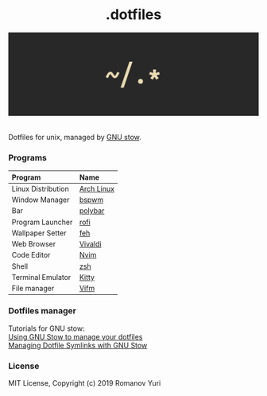 <div align="center">
    <h1>.dotfiles</h1>
    <p>
    <img src="images/dotfiles.png">
    <br><br>
    </p>
</div>

Dotfiles for unix, managed by [GNU stow](https://www.gnu.org/software/stow/).

### Programs

| Program            | Name                                          |
| :----------------- | :-------------------------------------------- |
| Linux Distribution | [Arch Linux](https://www.archlinux.org/)      |
| Window Manager     | [bspwm](https://github.com/baskerville/bspwm) |
| Bar                | [polybar](https://github.com/jaagr/polybar)   |
| Program Launcher   | [rofi](https://github.com/DaveDavenport/rofi) |
| Wallpaper Setter   | [feh](https://github.com/derf/feh)            |
| Web Browser        | [Vivaldi](https://vivaldi.com)                |
| Code Editor        | [Nvim](https://neovim.io/)                    |
| Shell              | [zsh](https://www.zsh.org/)                   |
| Terminal Emulator  | [Kitty](https://sw.kovidgoyal.net/kitty/)     |
| File manager       | [Vifm](https://vifm.info)                     |

### Dotfiles manager

Tutorials for GNU stow:  
[Using GNU Stow to manage your dotfiles](http://brandon.invergo.net/news/2012-05-26-using-gnu-stow-to-manage-your-dotfiles.html)  
[Managing Dotfile Symlinks with GNU Stow](https://spin.atomicobject.com/2014/12/26/manage-dotfiles-gnu-stow/)

### License

MIT License, Copyright (c) 2019 Romanov Yuri
